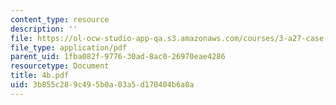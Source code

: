 ```yaml
---
content_type: resource
description: ''
file: https://ol-ocw-studio-app-qa.s3.amazonaws.com/courses/3-a27-case-studies-in-forensic-metallurgy-fall-2007/3b855c289c495b0a03a5d170404b6a8a_4b.pdf
file_type: application/pdf
parent_uid: 1fba082f-9776-30ad-8ac0-26970eae4286
resourcetype: Document
title: 4b.pdf
uid: 3b855c28-9c49-5b0a-03a5-d170404b6a8a
---
```

